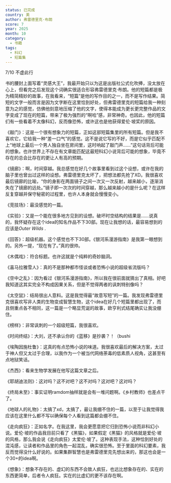 ```yaml
---
status: 已完成
country: 美
author: 弗雷德里克·布朗
score: 7
year: 2025
month: 10
category:
  - 书籍
tags:
  - 科幻
  - 短篇集
---
```

7/10 不虚此行

书的腰封上面写着“灵感大王”，我最开始只以为这是出版社公式化吹捧，没太放在心上，但看完之后发现这个词确实很适合形容弗雷德里克·布朗。他的短篇都是极为精简精妙的故事，在我看来，“短篇”是他的写作目的之一，而不是写作结果。简短的文字一般而言是因为文字断在这里恰到好处，但弗雷德里克的短篇给我一种刻意为之的感觉，仿佛他刻意地压缩了他的文字，使得本能成为更长更完整作品的文字变成了现在的短篇，带来了极为强烈的“啊哈”感，非常神奇。也因此，他的短篇们有一些看着不太像科幻，反而像恐怖，或许这也是他获得爱伦·坡奖的原因。

《敲门》：这是一个很有想象力的短篇，正如这部短篇集里的所有短篇。但是我不喜欢它，它给我一种“差一口气”的感觉。这不是说它写的不好，而是它似乎匹配不上“地球上最后一个男人独自坐在房间里，这时响起了敲门声……”这句话背后可能的想象。也许世界上不存在有文章能匹配这最短科幻小说背后可能的想象，毕竟不存在的总会比存在的更让人有高的预期。

《镜廊》：啊，时间穿越。我总感觉在好几个故事里看到过这个设想，或许在我的脑子里也曾出过这样的设想。弗雷德里克太坏了，把想法都先抢了XD。我很喜欢最后镜廊的比喻，“你的身影在两面镜子之间一次又一次反射，越来越小，逐渐消失在了镜廊的远处。”镜子即一次次的时间穿越，那么越来越小的是什么呢？在这样反复穿越并保守秘密的过程里，也许人本身就会慢慢变小。

《竞技场》：最没感觉的一篇。

《实验》：又是一个能在很多地方见到的设想。破坏时空结构的结果是……说真的，我怀疑存在这个idea的知名作品不下30部。现在让我想的话，最容易想到的应该是*Outer Wilds* .

《回答》：超级机器。这个感觉也不下30部。《银河系漫游指南》是我第一眼想到的。另外一提，“现在有了。”真的很帅。

《木偶戏》：符合标题。也许这就是个纯粹的奇妙脑洞。

《喜马拉雅雪人》：真的不是那种都市怪谈或者恐怖小说的超级省流版吗？

《空中之乱》：因为看过《银河系漫游指南》，所以我在很前面就猜出了真相。好吧我知道这其实完全不构成因果关系，但是不觉得两者的讽刺特别像吗？

《太空鼠》：结局很出人意料。这是我觉得最“故意写短”的一篇。我发现弗雷德里克很喜欢写非人类的生物变成智慧生物，这个idea在好几个短篇里都出现了，而且侧重点各不相同，这一篇是一个略显荒诞的故事，欧亨利式结尾确实让我没绷住。

《榜样》：非常讽刺的一个超级短篇，我很喜欢。

《时间终结》：大刘，还不承认你的《蓝移》是抄袭？！（bushi

《埃陶因施杜鲁》：这真的有点恐怖小说的味道。我很喜欢最后的解决方案，太过于神人但又太过于合理，以我作为一个被当代网络荼毒的低素质人视角，这甚至有点地狱笑话。

《杰西》：看来生物学发展在他写这篇文章之后。

《耶胡迪法则》：这对吗？这不对吧？这不对吗？这对吧？这对吗？

《终局未至》：事实证明ramdom抽样就是会有一堆问题啊。《乡村教师》也差点干了。

《地球人的礼物》：太搞了xd，太搞了，最让我绷不住的一篇，以至于让我觉得我应该在这里什么都不写以确保每个人看到这篇都会绷不住。

《走向疯狂》：正如名字。在我这里，我会更愿意把它归到恐怖小说而非科幻小说。爱伦·坡的作品我目前只看了《黑猫》，如果假定《黑猫》的风格就是爱伦·坡的风格，那么我会说《走向疯狂》太爱伦·坡了。这种表现手法，这种恰到好处的混沌感，让读者和作品里的角色一起混乱，确实很恐怖。至于里面的科幻要素，我反而觉得没什么好说的。如果集群智慧也是弗雷德里克先想出来的，那这也会是一个30+的idea啊。

《想象》：想象不存在的、虚幻的东西不会致人疯狂，也远比想象存在的、实在的东西更简单，后者令人疯狂。实在的比虚幻的更不该存在啊。
